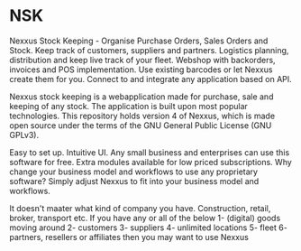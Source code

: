 # NSK
Nexxus Stock Keeping - Organise Purchase Orders, Sales Orders and Stock. Keep track of customers, suppliers and partners. Logistics planning, distribution and keep live track of your fleet. Webshop with backorders, invoices and POS implementation. Use existing barcodes or let Nexxus create them for you. Connect to and integrate any application based on API.

Nexxus stock keeping is a webapplication made for purchase, sale and keeping of any stock. The application is built upon most popular technologies. 
This repository holds version 4 of Nexxus, which is made open source under the terms of the GNU General Public License (GNU GPLv3).

Easy to set up. Intuitive UI. Any small business and enterprises can use this software for free. Extra modules available for low priced subscriptions. 
Why change your business model and workflows to use any proprietary software? 
Simply adjust Nexxus to fit into your business model and workflows.

It doesn't maater what kind of company you have. Construction, retail, broker, transport etc. 
If you have any or all of the below
1- (digital) goods moving around 
2- customers 
3- suppliers
4- unlimited locations
5- fleet
6- partners, resellers or affiliates
then you may want to use Nexxus

